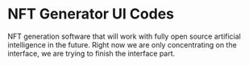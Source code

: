 # NFT Generator UI Codes

NFT generation software that will work with fully open source artificial intelligence in the future. Right now we are only concentrating on the interface, we are trying to finish the interface part.
